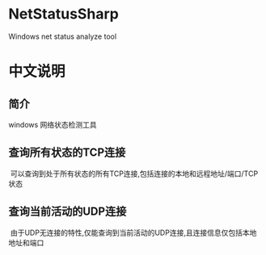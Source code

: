 # NetStatusSharp
Windows net status analyze tool

# 中文说明

## 简介
windows 网络状态检测工具

## 查询所有状态的TCP连接
  可以查询到处于所有状态的所有TCP连接,包括连接的本地和远程地址/端口/TCP状态

## 查询当前活动的UDP连接
  由于UDP无连接的特性,仅能查询到当前活动的UDP连接,且连接信息仅包括本地地址和端口



